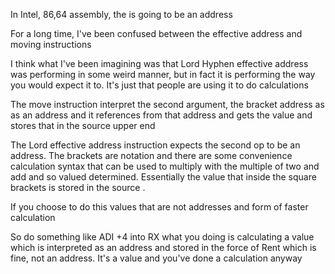  In Intel, 86,64 assembly, the is going to be an address  

For a long time, I've been confused between the effective address and moving instructions   

I think what I've been imagining was that Lord Hyphen effective address was performing in some weird manner, but in fact it is performing the way you would expect it to. It's just that people are using it to do calculations 

The move instruction interpret the second argument, the bracket address as as an address and it references from that address and gets the value and stores that in the source upper end   

The Lord effective address instruction expects the second op to be an address. The brackets are notation and there are some convenience calculation syntax that can be used to multiply with the multiple of two and add and so valued determined. Essentially the value that inside the square brackets is stored in the source . 

If you choose to do this values that are not addresses and form of faster calculation   

So do something like ADI +4 into RX what you doing is calculating a value which is interpreted as an address and stored in the force of Rent   which is fine, not an address. It's a value and you've done a calculation anyway 